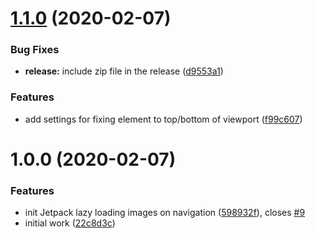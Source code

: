 # [1.1.0](https://github.com/Automattic/newspack-app-shell/compare/v1.0.0...v1.1.0) (2020-02-07)


### Bug Fixes

* **release:** include zip file in the release ([d9553a1](https://github.com/Automattic/newspack-app-shell/commit/d9553a10da8afdaea5622191876b50bbdaa8c45a))


### Features

* add settings for fixing element to top/bottom of viewport ([f99c607](https://github.com/Automattic/newspack-app-shell/commit/f99c60793cd132bbf0b2f71b63c0db005972b2cb))

# 1.0.0 (2020-02-07)


### Features

* init Jetpack lazy loading images on navigation ([598932f](https://github.com/Automattic/newspack-app-shell/commit/598932f31e98cf4f8aefc2cf1b73308b21f828ea)), closes [#9](https://github.com/Automattic/newspack-app-shell/issues/9)
* initial work ([22c8d3c](https://github.com/Automattic/newspack-app-shell/commit/22c8d3cf3db0555e6d75504cdde8ce688c972ae8))
